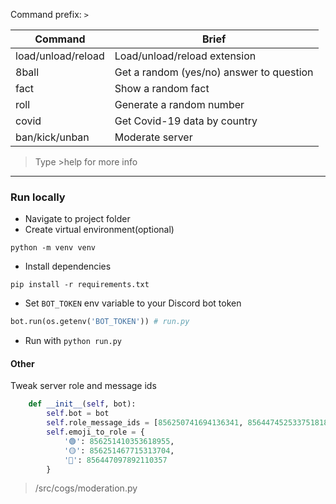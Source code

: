 Command prefix: `>`

| Command | Brief |
|--------------------|------------------------------------------|
| load/unload/reload | Load/unload/reload extension             |
| 8ball              | Get a random (yes/no) answer to question |
| fact               | Show a random fact                       |
| roll               | Generate a random number                 |
| covid              | Get Covid-19 data by country             |
| ban/kick/unban     | Moderate server                          |
>Type >help for more info

---

### Run locally

- Navigate to project folder
- Create virtual environment(optional)
```
python -m venv venv
```
- Install dependencies
```
pip install -r requirements.txt
```
- Set `BOT_TOKEN` env variable to your Discord bot token

```python
bot.run(os.getenv('BOT_TOKEN')) # run.py
```

- Run with `python run.py`

#### Other

Tweak server role and message ids
```python
    def __init__(self, bot):
        self.bot = bot
        self.role_message_ids = [856250741694136341, 856447452533751818]
        self.emoji_to_role = {
            '🟢': 856251410353618955,
            '🟡': 856251467715313704,
            '🎉': 856447097892110357
        }
```
>/src/cogs/moderation.py